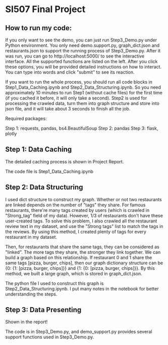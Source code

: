# SI507 Final Project

## How to run my code:

If you only want to see the demo, you can just run Step3_Demo.py under Python environment. You only need demo.support.py, graph_dict.json and restaurants.json to support the running process of Step3_Demo.py. After it was run, you can go to http://localhost:5000/ to see the interactive interface. All the supported functions are listed on the left. After you click these options, you will be provided detailed instructions on how to interact. You can type into words and click "submit" to see its reaction.

If you want to run the whole process, you should run all code blocks in Step1_Data_Caching.ipynb and Step2_Data_Structuring.ipynb. So you need approximately 10 minutes to run Step1 (without cache files) for the first time (if you cached it before, it will only take a second). Step2 is used for processing the crawled data, turn them into graph structure and store into json file, and it will take about 3 seconds to finish all the job.

Required packages:

Step 1: requests, pandas, bs4.BeautifulSoup
Step 2: pandas
Step 3: flask, plotly


## Step 1: Data Caching

The detailed caching process is shown in Project Report.

The code file is Step1_Data_Caching.ipynb

## Step 2: Data Structuring

I used dict structure to construct my graph. Whether or not two restaurants are linked depends on the number of "tags" they share. For famous restaurants, there're many tags created by users (which is crawled in "Strong_tag" field of my data). However, 1/3 of restaurants don't have these user-created tags. To solve this problem, I also crawled all the restaurant review text in my dataset, and use the "Strong tags" list to match the tags in the reviews. By using this method, I created plenty of tags for every restaurant in my dataset.

Then, for restaurants that share the same tags, they can be considered as "linked". The more tags they share, the stronger they link together. We can build a graph based on this relationship. If restaurant 0 and 1 share the same tags [pizza, burger, chips], then our graph dictionary structure can be {0: {1: [pizza, burger, chips]}} and {1: {0: [pizza, burger, chips]}}. By this method, we built a large graph, which is stored in graph_dict.json.

The python file I used to construct this graph is Step2_Data_Structuring.ipynb. I put many notes in the notebook for better understanding the steps.

## Step 3: Data Presenting

Shown in the report!

The code is in Step3_Demo.py, and demo_support.py provides several support functions used in Step3_Demo.py.